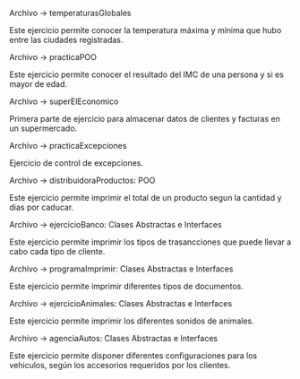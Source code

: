 Archivo -> temperaturasGlobales

Este ejercicio permite conocer la temperatura máxima y mínima que hubo entre las ciudades registradas.

Archivo -> practicaPOO

Este ejercicio permite conocer el resultado del IMC de una persona y si es mayor de edad.

Archivo -> superElEconomico

Primera parte de ejercicio para almacenar datos de clientes y facturas en un supermercado.

Archivo -> practicaExcepciones

Ejercicio de control de excepciones.

Archivo -> distribuidoraProductos: POO

Este ejercicio permite imprimir el total de un producto segun la cantidad y dias por caducar.

Archivo -> ejercicioBanco: Clases Abstractas e Interfaces

Este ejercicio permite imprimir los tipos de trasancciones que puede llevar a cabo cada tipo de cliente.

Archivo -> programaImprimir: Clases Abstractas e Interfaces

Este ejercicio permite imprimir diferentes tipos de documentos.

Archivo -> ejercicioAnimales: Clases Abstractas e Interfaces

Este ejercicio permite imprimir los diferentes sonidos de animales.

Archivo -> agenciaAutos: Clases Abstractas e Interfaces

Este ejercicio permite disponer diferentes configuraciones para los vehiculos, según los accesorios requeridos por los clientes.